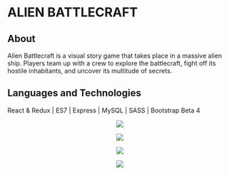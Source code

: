 # ALIEN BATTLECRAFT

## About
Alien Battlecraft is a visual story game that takes place in a massive alien ship. Players team up with a crew to explore the battlecraft, fight off its hostile inhabitants, and uncover its multitude of secrets.

## Languages and Technologies

React & Redux | ES7 |  Express | MySQL | SASS | Bootstrap Beta 4  


<p align='center'>
  <img src="frontend/public/Images/mainscreen.png">
</p>

<p align='center'>
  <img src="frontend/public/Images/scene1.png">
</p>


<p align='center'>
  <img src="frontend/public/Images/convo-screen.png">
</p>


<p align='center'>
  <img src="frontend/public/Images/gamescreen.png">
</p>




